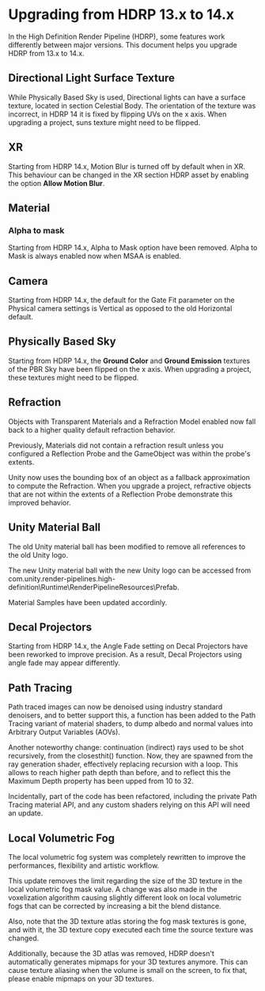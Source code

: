 # Upgrading from HDRP 13.x to 14.x

In the High Definition Render Pipeline (HDRP), some features work differently between major versions. This document helps you upgrade HDRP from 13.x to 14.x.

## Directional Light Surface Texture

While Physically Based Sky is used, Directional lights can have a surface texture, located in section Celestial Body. The orientation of the texture was incorrect, in HDRP 14 it is fixed by flipping UVs on the x axis. When upgrading a project, suns texture might need to be flipped.

## XR

Starting from HDRP 14.x, Motion Blur is turned off by default when in XR. This behaviour can be changed in the XR section HDRP asset by enabling the option **Allow Motion Blur**.

## Material

### Alpha to mask

Starting from HDRP 14.x, Alpha to Mask option have been removed. Alpha to Mask is always enabled now when MSAA is enabled.

## Camera

Starting from HDRP 14.x, the default for the Gate Fit parameter on the Physical camera settings is Vertical as opposed to the old Horizontal default.

## Physically Based Sky

Starting from HDRP 14.x, the **Ground Color** and **Ground Emission** textures of the PBR Sky have been flipped on the x axis. When upgrading a project, these textures might need to be flipped.

## Refraction

Objects with Transparent Materials and a Refraction Model enabled now fall back to a higher quality default refraction behavior.

Previously, Materials did not contain a refraction result unless you configured a Reflection Probe and the GameObject was within the probe's extents.

Unity now uses the bounding box of an object as a fallback approximation to compute the Refraction. When you upgrade a project, refractive objects that are not within the extents of a Reflection Probe demonstrate this improved behavior.

## Unity Material Ball

The old Unity material ball has been modified to remove all references to the old Unity logo.

The new Unity material ball with the new Unity logo can be accessed from com.unity.render-pipelines.high-definition\Runtime\RenderPipelineResources\Prefab.

Material Samples have been updated accordinly.

## Decal Projectors

Starting from HDRP 14.x, the Angle Fade setting on Decal Projectors have been reworked to improve precision. As a result, Decal Projectors using angle fade may appear differently.

## Path Tracing

Path traced images can now be denoised using industry standard denoisers, and to better support this, a function has been added to the Path Tracing variant of material shaders, to dump albedo and normal values into Arbitrary Output Variables (AOVs).

Another noteworthy change: continuation (indirect) rays used to be shot recursively, from the closesthit() function. Now, they are spawned from the ray generation shader, effectively replacing recursion with a loop. This allows to reach higher path depth than before, and to reflect this the Maximum Depth property has been upped from 10 to 32.

Incidentally, part of the code has been refactored, including the private Path Tracing material API, and any custom shaders relying on this API will need an update.

## Local Volumetric Fog

The local volumetric fog system was completely rewritten to improve the performances, flexibility and artistic workflow.

This update removes the limit regarding the size of the 3D texture in the local volumetric fog mask value. A change was also made in the voxelization algorithm causing slightly different look on local volumetric fogs that can be corrected by increasing a bit the blend distance.

Also, note that the 3D texture atlas storing the fog mask textures is gone, and with it, the 3D texture copy executed each time the source texture was changed.

Additionally, because the 3D atlas was removed, HDRP doesn't automatically generates mipmaps for your 3D textures anymore. This can cause texture aliasing when the volume is small on the screen, to fix that, please enable mipmaps on your 3D textures.
